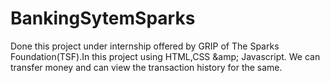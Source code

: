 # BankingSytemSparks
Done this project under internship offered by GRIP of The Sparks Foundation(TSF).In this project using HTML,CSS &amp;amp; Javascript. We can transfer money and can view the transaction history for the same.
